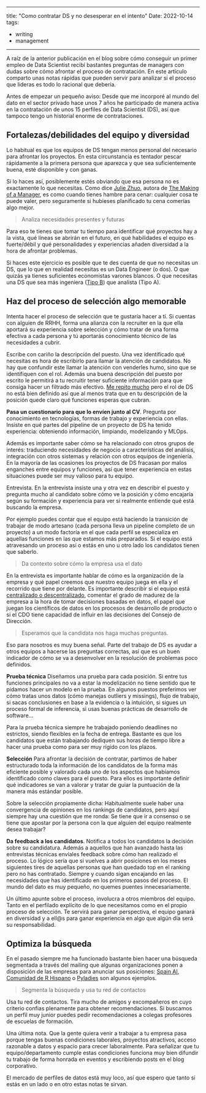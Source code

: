 
---
title: "Como contratar DS y no desesperar en el intento"
Date: 2022-10-14
tags: 
- writing
- management
---

A raíz de la anterior publicación en el blog sobre cómo conseguir un primer empleo de Data Scientist recibí bastantes preguntas de managers con dudas sobre cómo afrontar el proceso de contratación. En este artículo comparto unas notas rápidas que pueden servir para analizar si el proceso que lideras es todo lo racional que debería.

Antes de empezar un pequeño aviso: Desde que me incorporé al mundo del dato en el sector privado hace unos 7 años he participado de manera activa en la contratación de unos 15 perfiles de Data Scientist (DS), así que tampoco tengo un historial enorme de contrataciones. 

## Fortalezas/debilidades del equipo y diversidad

Lo habitual es que los equipos de DS tengan menos personal del necesario para afrontar los proyectos. En esta circunstancia es tentador pescar rápidamente a la primera persona que aparezca y que sea suficientemente buena, esté disponible y con ganas. 

Si lo haces así, posiblemente estés obviando que esa persona no es exactamente lo que necesitas. Como dice [Julie Zhuo](https://twitter.com/joulee), autora de [The Making of a Manager](https://fellow.app/blog/management/julie-zhuo-the-making-of-a-manager/), es como cuando tienes hambre para cenar: cualquier cosa te puede valer, pero seguramente si hubieses planificado tu cena comerías algo mejor.

> Analiza necesidades presentes y futuras

Para eso te tienes que tomar tu tiempo para identificar qué proyectos hay a la vista, qué líneas se abrirán en el futuro, en qué habilidades el equipo es fuerte/débil y qué personalidades y experiencias añaden diversidad a la hora de afrontar problemas.

Si haces este ejercicio es posible que te des cuenta de que no necesitas un DS, que lo que en realidad necesitas es un Data Engineer (o dos). O que quizás ya tienes suficientes economistas varones blancos. O que necesitas una DS que sea más ingeniera ([Tipo B](https://medium.com/@jamesdensmore/there-are-two-types-of-data-scientists-and-two-types-of-problems-to-solve-a149a0148e64)) que analista (Tipo A).

## Haz del proceso de selección algo memorable

Intenta hacer el proceso de selección que te gustaría hacer a tí. Si cuentas con alguien de RRHH, forma una alianza con la recruiter en la que ella aportará su experiencia sobre selección y cómo tratar de una forma efectiva a cada persona y tú aportarás conocimiento técnico de las necesidades a cubrir.

Escribe con cariño la descripción del puesto. Una vez identificado qué necesitas es hora de escribirlo para llamar la atención de candidatos. No hay que confundir este llamar la atención con venderles humo, sino que se identifiquen con el rol. Además una buena descripción del puesto por escrito le permitirá a tu recruitir tener suficiente información para que consiga hacer un filtrado más efectivo. [Me repito mucho](https://twitter.com/pelayoarbues/status/1273864002473517056?s=20&t=Ed2hTBGHS9I0IVefG0XExg) pero el rol de DS no está bien definido así que al menos trata que en tu descripción de la posición quede claro qué funciones esperas que cubran.

**Pasa un cuestionario para que lo envíen junto al CV**. Pregunta por conocimiento en tecnologías, formas de trabajo y experiencia con ellas. Insiste en qué partes del pipeline de un proyecto de DS ha tenido experiencia: obteniendo información, limpiando, modelizando y MLOps.

Además es importante saber cómo se ha relacionado con otros grupos de interés: traduciendo necesidades de negocio a características del análisis, integración con otros sistemas y relación con otros equipos de ingeniería. En la mayoría de las ocasiones los proyectos de DS fracasan por malos enganches entre equipos y funciones, así que tener experiencia en estas situaciones puede ser muy valioso para tu equipo.

Entrevista. En la entrevista insiste una y otra vez en describir el puesto y pregunta mucho al candidato sobre cómo ve la posición y cómo encajaría según su formación y experiencia para ver si realmente entiende qué está buscando la empresa.
  
Por ejemplo puedes contar que el equipo está haciendo la transición de trabajar de modo artesano (cada persona lleva un pipeline completo de un proyecto) a un modo factoría en el que cada perfil se especializa en aquellas funciones en las que estamos más preparados. Si el equipo está atravesando un proceso así o estás en uno u otro lado los candidatos tienen que saberlo.

> Da contexto sobre cómo la empresa usa el dato

En la entrevista es importante hablar de cómo es la organización de la empresa y qué papel creemos que nuestro equipo juega en ella y el recorrido que tiene por delante. Es importante describir si el equipo está [centralizado o descentralizado](https://mikkeldengsoe.substack.com/p/data-team-structure-embedded-or-centralised?), comentar el grado de madurez de la empresa a la hora de tomar decisiones basadas en datos, el papel que juegan los científicos de datos en los procesos de desarrollo de producto o si el CDO tiene capacidad de influir en las decisiones del Consejo de Dirección.

> Esperamos que la candidata nos haga muchas preguntas.

Eso para nosotros es muy buena señal. Parte del trabajo de DS es ayudar a otros equipos a hacerse las preguntas correctas, así que es un buen indicador de cómo se va a desenvolver en la resolución de problemas poco definidos.

**Prueba técnica** Diseñamos una prueba para cada posición. Si entre tus funciones principales no va a estar la modelización no tiene sentido que te pidamos hacer un modelo en la prueba. En algunos puestos preferimos ver cómo tratas unos datos (cómo manejas outliers y missings), flujo de trabajo, si sacas conclusiones en base a la evidencia o la intuición, si sigues un proceso formal de inferencia, si usas buenas prácticas de desarrollo de software…

Para la prueba técnica siempre he trabajado poniendo deadlines no estrictos, siendo flexibles en la fecha de entrega. Bastante es que los candidatos que están trabajando dediquen sus horas de tiempo libre a hacer una prueba como para ser muy rígido con los plazos.

**Selección** Para afrontar la decisión de contratar, partimos de haber estructurado toda la información de los candidatos de la forma más eficiente posible y valorado cada uno de los aspectos que habíamos identificado como claves para el puesto. Para ellos es importante definir qué indicadores se van a valorar y tratar de guiar la puntuación de la manera más estándar posible.

Sobre la selección propiamente dicha: Habitualmente suele haber una convergencia de opiniones en los rankings de candidatos, pero aquí siempre hay una cuestión que me ronda: Se tiene que ir a consenso o se tiene que apostar por la persona con la que alguien del equipo realmente desea trabajar?

**Da feedback a los candidatos**. Notifica a todos los candidatos la decisión sobre su candidatura. Además a aquellos que han avanzado hasta las entrevistas técnicas envíales feedback sobre cómo han realizado el proceso. Lo lógico sería que si vuelves a abrir posiciones en los meses siguientes tires de aquellas personas que han quedado top en el ranking pero no has contratado. Siempre y cuando sigan encajando en las necesidades que has identificado en los primeros pasos del proceso. El mundo del dato es muy pequeño, no quemes puentes innecesariamente.

Un último apunte sobre el proceso, involucra a otros miembros del equipo. Tanto en el perfilado explícito de lo que necesitamos como en el propio proceso de selección. Te servirá para ganar perspectiva, el equipo ganará en diversidad y a ell@s para ganar experiencia en algo que algún día será su responsabilidad.

## Optimiza la búsqueda
  
En el pasado siempre me ha funcionado bastante bien hacer una búsqueda segmentada a través del mailing que algunas organizaciones ponen a disposición de las empresas para anunciar sus posiciones: [Spain AI](https://www.spain-ai.com/), [Comunidad de R Hispano](http://r-es.org/quenes-somos/) o [Pyladies](http://madrid.pyladies.com/) son algunos ejemplos.
  
> Segmenta la búsqueda y usa tu red de contactos

Usa tu red de contactos. Tira mucho de amigos y excompañeros en cuyo criterio confias plenamente para obtener recomendaciones. Si buscamos un perfil muy junior puedes pedir recomendaciones a colegas profesores de escuelas de formación.

Una última nota. Que la gente quiera venir a trabajar a tu empresa pasa porque tengas buenas condiciones laborales, proyectos atractivos, acceso razonable a datos y espacio para crecer laboralmente. Para señalizar que tu equipo/departamento cumple estas condiciones funciona muy bien difundir tu trabajo de forma honrada en eventos y escribiendo posts en el blog corporativo.

El mercado de perfiles de datos está muy loco, así que espero que tanto si estás en un lado o en otro estas notas te sirvan.




